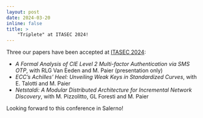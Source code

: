 ```yaml
---
layout: post
date: 2024-03-20
inline: false
title: >
    "Triplete" at ITASEC 2024!
---
```

Three our papers have been accepted at [ITASEC 2024](https://itasec.it):
- _A Formal Analysis of CIE Level 2 Multi-factor Authentication via SMS OTP_, with RLG Van Eeden and M. Paier (presentation only)
- _ECC’s Achilles’ Heel: Unveiling Weak Keys in Standardized Curves_, with E. Talotti and M. Paier
- _Netstaldi: A Modular Distributed Architecture for Incremental Network Discovery_, with M. Pizzolitto, GL Foresti and M. Paier

Looking forward to this conference in Salerno!